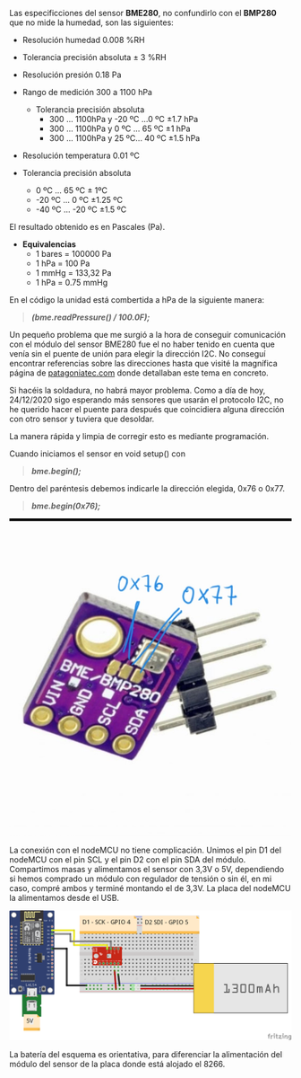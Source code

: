 Las especificciones del sensor **BME280**, no confundirlo con el **BMP280** que no mide la humedad, son las siguientes:

- Resolución humedad 0.008 %RH
- Tolerancia precisión absoluta ± 3 %RH
  
- Resolución presión 0.18 Pa 
- Rango de medición 300 a 1100 hPa
  - Tolerancia precisión absoluta 
    - 300 ... 1100hPa y -20 ºC ...0 ºC ±1.7 hPa
    - 300 ... 1100hPa y 0 ºC ... 65 ºC ±1 hPa
    - 300 ... 1100hPa y 25 ºC... 40 ºC ±1.5 hPa
  
- Resolución temperatura 0.01 ºC
- Tolerancia precisión absoluta 
    - 0 ºC ... 65 ºC ± 1ºC
    - -20 ºC ... 0 ºC ±1.25 ºC
    - -40 ºC ... -20 ºC ±1.5 ºC

El resultado obtenido es en Pascales (Pa). 
- **Equivalencias**
  - 1 bares = 100000 Pa
  - 1 hPa = 100 Pa
  - 1 mmHg = 133,32 Pa
  - 1 hPa = 0.75 mmHg

En el código la unidad está combertida a hPa de la siguiente manera:

> **_(bme.readPressure() / 100.0F);_**

Un pequeño problema que me surgió a la hora de conseguir comunicación con el módulo del sensor BME280 fue el no haber tenido en cuenta que venía sin el puente de unión para elegir la dirección I2C. No conseguí encontrar referencias sobre las direcciones hasta que visité la magnífica página de [patagoniatec.com](http://patagoniatec.com) donde detallaban este tema en concreto.

Si hacéis la soldadura, no habrá mayor problema. Como a día de hoy, 24/12/2020 sigo esperando más sensores que usarán el protocolo I2C, no he querido hacer el puente para después que coincidiera alguna dirección con otro sensor y tuviera que desoldar. 

La manera rápida y limpia de corregir esto es mediante programación.

Cuando iniciamos el sensor en void setup() con

>**_bme.begin();_**

Dentro del paréntesis debemos indicarle la dirección elegida, 0x76 o 0x77.

>**_bme.begin(0x76);_**

![alt text](https://github.com/RaulMallorca/Estacion_metereologica/blob/master/Sensores/BME280/20201224_064219.jpg)

La conexión con el nodeMCU no tiene complicación. Unimos el pin D1 del nodeMCU con el pin SCL y el pin D2 con el pin SDA del módulo. Compartimos masas y alimentamos el sensor con 3,3V o 5V, dependiendo si hemos comprado un módulo con regulador de tensión o sin él, en mi caso, compré ambos y terminé montando el de 3,3V. La placa del nodeMCU la alimentamos desde el USB.

![alt text](https://github.com/RaulMallorca/Estacion_metereologica/blob/master/Sensores/BME280/BME280-NodeMCU.png)

La batería del esquema es orientativa, para diferenciar la alimentación del módulo del sensor de la placa donde está alojado el 8266.
